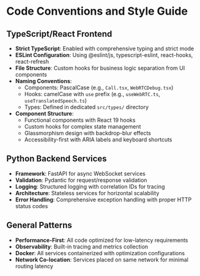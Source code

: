 # Code Conventions and Style Guide

## TypeScript/React Frontend
- **Strict TypeScript**: Enabled with comprehensive typing and strict mode
- **ESLint Configuration**: Using @eslint/js, typescript-eslint, react-hooks, react-refresh
- **File Structure**: Custom hooks for business logic separation from UI components
- **Naming Conventions**: 
  - Components: PascalCase (e.g., `Call.tsx`, `WebRTCDebug.tsx`)
  - Hooks: camelCase with `use` prefix (e.g., `useWebRTC.ts`, `useTranslatedSpeech.ts`)
  - Types: Defined in dedicated `src/types/` directory
- **Component Structure**: 
  - Functional components with React 19 hooks
  - Custom hooks for complex state management
  - Glassmorphism design with backdrop-blur effects
  - Accessibility-first with ARIA labels and keyboard shortcuts

## Python Backend Services
- **Framework**: FastAPI for async WebSocket services
- **Validation**: Pydantic for request/response validation
- **Logging**: Structured logging with correlation IDs for tracing
- **Architecture**: Stateless services for horizontal scalability
- **Error Handling**: Comprehensive exception handling with proper HTTP status codes

## General Patterns
- **Performance-First**: All code optimized for low-latency requirements
- **Observability**: Built-in tracing and metrics collection
- **Docker**: All services containerized with optimization configurations
- **Network Co-location**: Services placed on same network for minimal routing latency